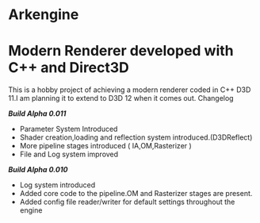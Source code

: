 # Arkengine
Modern Renderer developed with C++ and Direct3D 
===============
This is a hobby project of achieving a modern renderer coded in C++ D3D 11.I am planning it to extend to D3D 12 when it comes out.
Changelog 

_**Build Alpha 0.011**_
- Parameter System Introduced
- Shader creation,loading and reflection system introduced.(D3DReflect)
-  More pipeline stages introduced ( IA,OM,Rasterizer )
-  File and Log system improved

_**Build Alpha 0.010**_
- Log system introduced
- Added core code to the pipeline.OM and Rasterizer stages are present.
- Added config file reader/writer for default settings throughout the engine





